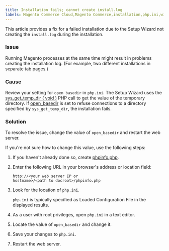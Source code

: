 ```yaml
---
title: Installation fails; cannot create install.log
labels: Magento Commerce Cloud,Magento Commerce,installation,php.ini,wizard,install.log,setup,open_basedir,phpinfo.php,how to
---
```


This article provides a fix for a failed installation due to the Setup Wizard not creating the `` install.log `` during the installation.

### Issue

Running Magento processes at the same time might result in problems creating the installation log. (For example, two different installations in separate tab pages.)

### Cause

Review your setting for `` open_basedir `` in `` php.ini ``. The Setup Wizard uses the [sys\_get\_temp\_dir ( void )](http://php.net/manual/en/function.sys-get-temp-dir.php) PHP call to get the value of the temporary directory. If [open\_basedir](http://php.net/manual/en/ini.core.php#ini.open-basedir) is set to refuse connections to a directory specified by `` sys_get_temp_dir ``, the installation fails.

### Solution

To resolve the issue, change the value of `` open_basedir `` and restart the web server.

If you're not sure how to change this value, use the following steps:

1. If you haven't already done so, create [phpinfo.php](https://devdocs.magento.com/guides/v2.3/install-gde/prereq/optional.html#install-optional-phpinfo).
1. Enter the following URL in your browser's address or location field:
    
    
    
    <code class="http">http://&lt;your web server IP or hostname>/&lt;path to docroot>/phpinfo.php</code>
    
    
1. Look for the location of `` php.ini ``.
    
    
    
    `` php.ini `` is typically specified as Loaded Configuration File in the displayed results.
    
    
1. As a user with root privileges, open `` php.ini `` in a text editor.
    
    
1. Locate the value of `` open_basedir `` and change it.
1. Save your changes to `` php.ini ``.
1. Restart the web server.